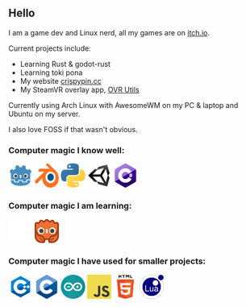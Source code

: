 ## Hello

I am a game dev and Linux nerd, all my games are on [itch.io](https://crispypin.itch.io).

Current projects include: 
- Learning Rust & godot-rust
- Learning toki pona
- My website [crispypin.cc](https://crispypin.cc)
- My SteamVR overlay app, [OVR Utils](https://github.com/CrispyPin/ovr-utils)

Currently using Arch Linux with AwesomeWM on my PC & laptop and Ubuntu on my server.

I also love FOSS if that wasn't obvious.

### Computer magic I know well:

<a href="https://godotengine.org/"><img src="icons/godot.svg" alt="godot" width="48" height="48"/></a>
<a href="https://blender.org/"><img src="icons/blender.svg" alt="blender" width="48" height="48"/></a>
<a href="https://python.org/"><img src="icons/python.svg" alt="python" width="48" height="48"/></a>
<a href="https://unity.com/"><img src="icons/unity.png" alt="unity3d" width="48" height="48"/></a>
<img src="icons/csharp.png" alt="C#" width="48" height="48"/>

### Computer magic I am learning:
<a href="https://www.rust-lang.org/"><img src="icons/rust.png" alt="rust" width="48" height="48"/></a>
<a href="https://godot-rust.github.io/"><img src="icons/gdrust.png" alt="godot-rust" width="48" height="48"/></a>

### Computer magic I have used for smaller projects:

<a href="icons/cpp.svg"><img src="icons/cpp.svg" alt="C++" width="48" height="48"/></a>
<img src="icons/c.png" alt="C" width="48" height="48"/>
<a href="https://www.arduino.cc/"><img src="icons/arduino.svg" alt="arduino" width="48" height="48"/></a>
<img src="icons/javascript.svg" alt="javascript" width="48" height="48"/>
<img src="icons/html.png" alt="html5" width="48" height="48"/>
<img src="icons/lua.png" alt="lua" width="48" height="48"/>
